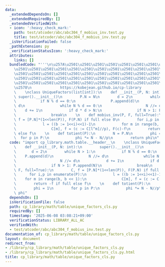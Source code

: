 ```yaml
---
data:
  _extendedDependsOn: []
  _extendedRequiredBy: []
  _extendedVerifiedWith:
  - icon: ':heavy_check_mark:'
    path: test/atcoder/abc/abc304_f_mobius_inv.test.py
    title: test/atcoder/abc/abc304_f_mobius_inv.test.py
  _isVerificationFailed: false
  _pathExtension: py
  _verificationStatusIcon: ':heavy_check_mark:'
  attributes:
    links: []
  bundledCode: "'''\n\u257A\u2501\u2501\u2501\u2501\u2501\u2501\u2501\u2501\u2501\u2501\
    \u2501\u2501\u2501\u2501\u2501\u2501\u2501\u2501\u2501\u2501\u2501\u2501\u2501\
    \u2501\u2501\u2501\u2501\u2501\u2501\u2501\u2501\u2501\u2501\u2501\u2501\u2501\
    \u2501\u2501\u2501\u2501\u2501\u2501\u2501\u2501\u2501\u2501\u2501\u2501\u2501\
    \u2501\u2501\u2501\u2501\u2501\u2501\u2501\u2501\u2501\u2501\u2501\u2501\u2501\
    \u2578\n             https://kobejean.github.io/cp-library               \n'''\n\
    \    \nclass UniqueFactors(list[int]):\n    def __init__(P, N: int):\n       \
    \ super().__init__()\n        P.N = N\n        d = 2\n        while N > 1:\n \
    \           if N % d == 0:\n                P.append(d)\n                N //=\
    \ d\n                while N % d == 0:\n                    N //= d\n        \
    \    d += 1\n            if d * d > N:\n                if N > 1: P.append(N)\n\
    \                break\n    \n    def mobius_inv(P, F, full=True):\n        C,\
    \ f = [P.N]*(1<<len(P)), F(P.N) if full else 0\n        for i,p in enumerate(P):\n\
    \            l = ((b := 1<<i)<<1)-1\n            for m in range(b, b << 1):\n\
    \                C[m], f = (c := C[l^m]//p), F(c)-f\n        return -f if full\
    \ else f\n    \n    def totient(P):\n        N = P.N\n        phi = 1\n      \
    \  for p in P:\n            phi *= N - N//p\n        return phi\n"
  code: "import cp_library.math.table.__header__\n    \nclass UniqueFactors(list[int]):\n\
    \    def __init__(P, N: int):\n        super().__init__()\n        P.N = N\n \
    \       d = 2\n        while N > 1:\n            if N % d == 0:\n            \
    \    P.append(d)\n                N //= d\n                while N % d == 0:\n\
    \                    N //= d\n            d += 1\n            if d * d > N:\n\
    \                if N > 1: P.append(N)\n                break\n    \n    def mobius_inv(P,\
    \ F, full=True):\n        C, f = [P.N]*(1<<len(P)), F(P.N) if full else 0\n  \
    \      for i,p in enumerate(P):\n            l = ((b := 1<<i)<<1)-1\n        \
    \    for m in range(b, b << 1):\n                C[m], f = (c := C[l^m]//p), F(c)-f\n\
    \        return -f if full else f\n    \n    def totient(P):\n        N = P.N\n\
    \        phi = 1\n        for p in P:\n            phi *= N - N//p\n        return\
    \ phi"
  dependsOn: []
  isVerificationFile: false
  path: cp_library/math/table/unique_factors_cls.py
  requiredBy: []
  timestamp: '2025-06-08 03:08:21+09:00'
  verificationStatus: LIBRARY_ALL_AC
  verifiedWith:
  - test/atcoder/abc/abc304_f_mobius_inv.test.py
documentation_of: cp_library/math/table/unique_factors_cls.py
layout: document
redirect_from:
- /library/cp_library/math/table/unique_factors_cls.py
- /library/cp_library/math/table/unique_factors_cls.py.html
title: cp_library/math/table/unique_factors_cls.py
---
```

